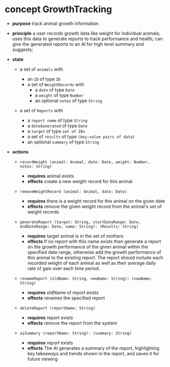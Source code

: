 # concept GrowthTracking
* **purpose** track animal growth information
* **principle**
  a user records growth data like weight for individual animals;
  uses this data to generate reports to track performance and health;
  can give the generated reports to an AI for high level summary and suggests;

* **state**
  * a set of `animals` with
    * an `ID` of type `ID`
    * a set of `WeightRecords` with  
        * a `date` of type `Date`  
        * a `weight` of type `Number`  
        * an optional `notes` of type `String`  

  * a set of `Reports` with  
    * a `report name` of type `String`
    * a `dateGenerated` of type `Date`  
    * a `target` of type `set of IDs`  
    * a set of `results` of type `(key-value pairs of data)`  
    * an optional `summary` of type `String`

* **actions**  
  * `recordWeight (animal: Animal, date: Date, weight: Number, notes: String)`  
    * **requires** animal exists  
    * **effects** create a new weight record for this animal    

  * `removeWeightRecord (animal: Animal, date: Date)`
    * **requires** there is a weight record for this animal on the given date
    * **effects** remove the given weight record from the animal's set of weight records

  * `generateReport (target: String, startDateRange: Date, endDateRange: Date, name: String): (Results: String)`
    *   **requires** target animal is in the set of mothers
    *   **effects** If no report with this name exists then generate a report on the growth performance of the given animal within the specified date range, otherwise add the growth performance of this animal to the existing report. The report should include each recorded weight of each animal as well as their average daily rate of gain over each time period.

  * `renameReport (oldName: String, newName: String): (newName: String)`
    *   **requires** oldName of report exists
    *   **effects** renames the specified report

  * `deleteReport (reportName: String)`
    *   **requires** report exists
    *   **effects** remove the report from the system

  * `aiSummary (reportName: String): (summary: String)`
    *   **requires** report exists
    *   **effects** The AI generates a summary of the report, highlighting key takeaways and trends shown in the report, and saves it for future viewing